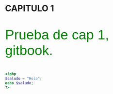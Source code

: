 <style>
    p {
        font-size: 45px;
        color: green;
        font-family: 'Arial';
    }
</style>

# CAPITULO 1


<p>Prueba de cap 1, gitbook.</p>

```php
<?php
$saludo = "Hola";
echo $saludo;
?>
```